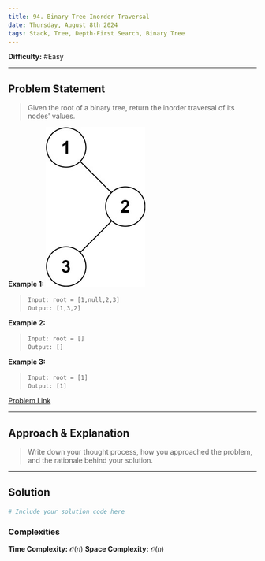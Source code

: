 ```yaml
---
title: 94. Binary Tree Inorder Traversal
date: Thursday, August 8th 2024
tags: Stack, Tree, Depth-First Search, Binary Tree
---
```

**Difficulty:** #Easy

---

## Problem Statement
> Given the root of a binary tree, return the inorder traversal of its nodes' values.

**Example 1:**
![inorder|center](../assets/inorder_1.jpg)
> `Input: root = [1,null,2,3]`      
> `Output: [1,3,2] `

**Example 2:**

> `Input: root = []`  
> `Output: [] `

**Example 3:**

> `Input: root = [1] `  
> `Output: [1]`


[Problem Link](https://leetcode.com/problems/binary-tree-inorder-traversal/description/)

---

## Approach & Explanation

> Write down your thought process, how you approached the problem, and the rationale behind your solution.

---

## Solution

```python
# Include your solution code here
```


### Complexities

**Time Complexity:** $\mathcal{O}(n)$ 
**Space Complexity:** $\mathcal{O}(n)$  